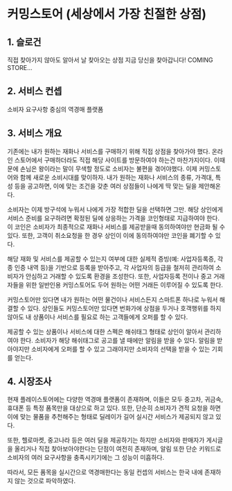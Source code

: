 # 커밍스토어 (세상에서 가장 친절한 상점)

## 1. 슬로건

직접 찾아가지 않아도 알아서 날 찾아오는 상점
지금 당신을 찾아갑니다! COMING STORE...

## 2. 서비스 컨셉

소비자 요구사항 중심의 역경매 플랫폼


## 3. 서비스 개요

기존에는 내가 원하는 재화나 서비스를 구매하기 위해 직접 상점을 찾아가야 했다. 온라인 스토어에서 구매하더라도 직접 해당 사이트를 방문하여야 하는건 마찬가지이다. 이때문에 손님은 왕이라는 말이 무색할 정도로 소비자는 불편을 겪어야했다. 이제 커밍스토어와 함께 새로운 소비시대를 맞이하자. 내가 원하는 재화나 서비스의 종류, 가격대, 특성 등을 공고하면, 이에 맞는 조건을 갖춘 여러 상점들이 나에게 딱 맞는 딜을 제안해온다.

소비자는 이제 방구석에 누워서 나에게 가장 적합한 딜을 선택하면 그만. 해당 상인에게 서비스 준비를 요구하려면 확정된 딜에 상응하는 가격을 코인형태로 지급하여야 한다. 이 코인은 소비자가 최종적으로 재화나 서비스를 제공받을때 동의하여야만 현금화 될 수 있다. 또한, 고객이 취소요청을 한 경우 상인이 이에 동의하여야만 코인을 폐기할 수 있다.

해당 재화 및 서비스를 제공할 수 있는지 여부에 대한 실제적 증빙(예: 사업자등록증, 각종 인증 내역 등)을 기반으로 등록을 받아주고, 각 사업자의 등급을 철저히 관리하여 소비자가 안심하고 거래할 수 있도록 환경을 조성한다. 또한, 사업자등록 전이나 중고 거래자들을 위한 일반인용 커밍스토어도 두어 원하는 어떤 거래든 이루어질 수 있도록 한다.

커밍스토어만 있다면 내가 원하는 어떤 물건이나 서비스든지 스마트폰 하나로 누워서 해결할 수 있다. 상인들도 커밍스토어만 있다면 번화가에 상점을 두거나 호객행위를 하지 않아도 내 상품이나 서비스를 필요로 하는 고객들에게 오퍼를 할 수 있다.

제공할 수 있는 상품이나 서비스에 대한 스펙은 해쉬태그 형태로 상인이 알아서 관리하여야 한다. 소비자가 해당 해쉬태그로 공고를 낼 때에만 알림을 받을 수 있다. 알림을 받아야지만 소비자에게 오퍼를 할 수 있고 그래야지만 소비자의 선택을 받을 수 있는 기회를 얻는다.


## 4. 시장조사

현재 플레이스토어에는 다양한 역경매 플랫폼이 존재하며, 이들은 모두 중고차, 귀금속, 휴대폰 등 특정 품목만을 대상으로 하고 있다. 또한, 단순히 소비자가 견적 요청을 하면 이에 맞는 물품을 추천해주는 형태로 딜레이가 길어 실시간 서비스가 제공되지 않고 있다. 

또한, 헬로마켓, 중고나라 등은 여러 딜을 제공하기는 하지만 소비자와 판매자가 게시글을 올리거나 직접 찾아보아야한다는 단점이 여전히 존재하며, 알림 또한 단순 키워드로 소비자의 여러 요구사항을 충족시키기에는 그 성능이 미흡하다.

따라서, 모든 품목을 실시간으로 역경매한다는 동일 컨셉의 서비스는 한국 내에 존재하지 않는 것으로 파악하였다.